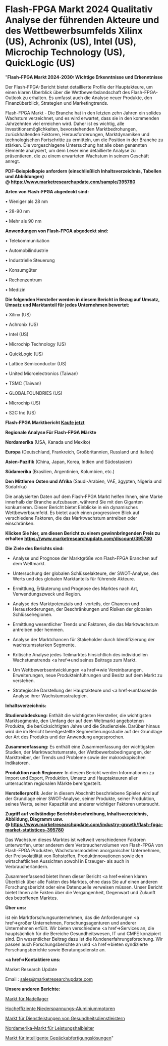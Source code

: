 # Flash-FPGA Markt 2024 Qualitativ Analyse der führenden Akteure und des Wettbewerbsumfelds Xilinx (US), Achronix (US), Intel (US), Microchip Technology (US), QuickLogic (US)

"<strong>Flash-FPGA Markt 2024-2030: Wichtige Erkenntnisse und Erkenntnisse</strong>

Der Flash-FPGA-Bericht bietet detaillierte Profile der Hauptakteure, um einen klaren Überblick über die Wettbewerbslandschaft des Flash-FPGA-Outlook zu erhalten. Es umfasst auch die Analyse neuer Produkte, den Finanzüberblick, Strategien und Marketingtrends.

Flash-FPGA Markt - Die Branche hat in den letzten zehn Jahren ein solides Wachstum verzeichnet, und es wird erwartet, dass sie in den kommenden Jahrzehnten viel erreichen wird. Daher ist es wichtig, alle Investitionsmöglichkeiten, bevorstehenden Marktbedrohungen, zurückhaltenden Faktoren, Herausforderungen, Marktdynamiken und technologischen Fortschritte zu ermitteln, um die Position in der Branche zu stärken. Die vorgeschlagene Untersuchung hat alle oben genannten Elemente analysiert, um dem Leser eine detaillierte Analyse zu präsentieren, die zu einem erwarteten Wachstum in seinem Geschäft anregt.

<strong><b>PDF-Beispielkopie anfordern (einschließlich Inhaltsverzeichnis, Tabellen und Abbildungen) @ </b></strong><strong><a href=https://www.marketresearchupdate.com/sample/395780><strong>https://www.marketresearchupdate.com/sample/395780</u></a></strong></strong>

<strong>Arten von Flash-FPGA abgedeckt sind:</strong>

• Weniger als 28 nm

• 28-90 nm

• Mehr als 90 nm

<strong>Anwendungen von Flash-FPGA abgedeckt sind:</strong>

• Telekommunikation

• Automobilindustrie

• Industrielle Steuerung

• Konsumgüter

• Rechenzentrum

• Medizin

<strong>Die folgenden Hersteller werden in diesem Bericht in Bezug auf Umsatz, Umsatz und Marktanteil für jedes Unternehmen bewertet:</strong>

• Xilinx (US)

• Achronix (US)

• Intel (US)

• Microchip Technology (US)

• QuickLogic (US)

• Lattice Semiconductor (US)

• United Microelectronics (Taiwan)

• TSMC (Taiwan)

• GLOBALFOUNDRIES (US)

• Microchip (US)

• S2C Inc (US)

<strong>Flash-FPGA Marktbericht <a href=https://www.marketresearchupdate.com/buynow/395780>Kaufe jetzt</a></strong>

<strong>Regionale Analyse Für Flash-FPGA Märkte</strong>

<strong>Nordamerika</strong> (USA, Kanada und Mexiko)

<strong>Europa</strong> (Deutschland, Frankreich, Großbritannien, Russland und Italien)

<strong>Asien-Pazifik</strong> (China, Japan, Korea, Indien und Südostasien)

<strong>Südamerika</strong> (Brasilien, Argentinien, Kolumbien, etc.)

<strong>Den Mittleren</strong> <strong>Osten und Afrika</strong> (Saudi-Arabien, VAE, ägypten, Nigeria und Südafrika)

Die analysierten Daten auf dem Flash-FPGA Markt helfen Ihnen, eine Marke innerhalb der Branche aufzubauen, während Sie mit den Giganten konkurrieren. Dieser Bericht bietet Einblicke in ein dynamisches Wettbewerbsumfeld. Es bietet auch einen progressiven Blick auf verschiedene Faktoren, die das Marktwachstum antreiben oder einschränken.

<strong>Klicken Sie hier, um diesen Bericht zu einem gewinnbringenden Preis zu erhalten
</strong><strong><a href=https://www.marketresearchupdate.com/discount/395780>https://www.marketresearchupdate.com/discount/395780</b></u></strong></a>

<strong>Die Ziele des Berichts sind:</strong>

- Analyse und Prognose der Marktgröße von Flash-FPGA Branchen auf dem Weltmarkt.

- Untersuchung der globalen Schlüsselakteure, der SWOT-Analyse, des Werts und des globalen Marktanteils für führende Akteure.

- Ermittlung, Erläuterung und Prognose des Marktes nach Art, Verwendungszweck und Region.

- Analyse des Marktpotenzials und -vorteils, der Chancen und Herausforderungen, der Beschränkungen und Risiken der globalen Schlüsselregionen.

- Ermittlung wesentlicher Trends und Faktoren, die das Marktwachstum antreiben oder hemmen.

- Analyse der Marktchancen für Stakeholder durch Identifizierung der wachstumsstarken Segmente.

- Kritische Analyse jedes Teilmarktes hinsichtlich des individuellen Wachstumstrends <a href=>und</a> seines Beitrags zum Markt.

- Um Wettbewerbsentwicklungen <a href=>wie</a> Vereinbarungen, Erweiterungen, neue Produkteinführungen und Besitz auf dem Markt zu verstehen.

- Strategische Darstellung der Hauptakteure und <a href=>umfas</a>sende Analyse ihrer Wachstumsstrategien.

<strong>Inhaltsverzeichnis:</strong>

<strong>Studienabdeckung:</strong> Enthält die wichtigsten Hersteller, die wichtigsten Marktsegmente, den Umfang der auf dem Weltmarkt angebotenen Produkte, die berücksichtigten Jahre und die Studienziele. Darüber hinaus wird die im Bericht bereitgestellte Segmentierungsstudie auf der Grundlage der Art des Produkts und der Anwendung angesprochen.

<strong>Zusammenfassung:</strong> Es enthält eine Zusammenfassung der wichtigsten Studien, der Marktwachstumsrate, der Wettbewerbsbedingungen, der Markttreiber, der Trends und Probleme sowie der makroskopischen Indikatoren.

<strong>Produktion nach Regionen:</strong> In diesem Bericht werden Informationen zu Import und Export, Produktion, Umsatz und Hauptakteuren aller untersuchten regionalen Märkte bereitgestellt.

<strong>Herstellerprofil:</strong> Jeder in diesem Abschnitt beschriebene Spieler wird auf der Grundlage einer SWOT-Analyse, seiner Produkte, seiner Produktion, seines Werts, seiner Kapazität und anderer wichtiger Faktoren untersucht.

<strong><b>Zugriff auf vollständige Berichtsbeschreibung, Inhaltsverzeichnis, Abbildung, Diagramm usw. @ </b></strong><strong><a href=https://www.marketresearchupdate.com/industry-growth/flash-fpga-market-statistices-395780>https://www.marketresearchupdate.com/industry-growth/flash-fpga-market-statistices-395780</a></strong>

Das Wachstum dieses Marktes ist weltweit verschiedenen Faktoren unterworfen, unter anderem dem Verbrauchervolumen von Flash-FPGA von Flash-FPGA Produkten, Wachstumsmodellen anorganischer Unternehmen, der Preisvolatilität von Rohstoffen, Produktinnovationen sowie den wirtschaftlichen Aussichten sowohl in Erzeuger- als auch in Verbraucherländern.

Zusammenfassend bietet Ihnen dieser Bericht <a href=>einen</a> klaren Überblick über alle Fakten des Marktes, ohne dass Sie auf einen anderen Forschungsbericht oder eine Datenquelle verweisen müssen. Unser Bericht bietet Ihnen alle Fakten über die Vergangenheit, Gegenwart und Zukunft des betroffenen Marktes.

<strong>Über uns:</strong>

 ist ein Marktforschungsunternehmen, das die Anforderungen <a href=>großer</a> Unternehmen, Forschungsagenturen und anderer Unternehmen erfüllt. Wir bieten verschiedene <a href=>Services</a> an, die hauptsächlich für die Bereiche Gesundheitswesen, IT und CMFE konzipiert sind. Ein wesentlicher Beitrag dazu ist die Kundenerfahrungsforschung. Wir passen auch Forschungsberichte an und <a href=>bieten</a> syndizierte Forschungsberichte sowie Beratungsdienste an.

<strong><a href=>Kontaktiere uns:</a></strong>

Market Research Update

Email : sales@marketresearchupdate.com

<strong>Unsere anderen Berichte:</strong>

<a href=https://www.linkedin.com/pulse/needle-roller-bearing-market-trends-2023-key>Markt für Nadellager</a>

<a href=https://www.linkedin.com/pulse/high-efficiency-low-voltage-aluminum-motors>Hocheffiziente Niederspannungs-Aluminiummotoren</a>

<a href=https://www.linkedin.com/pulse/healthcare-service-provider-services-market-1f>Markt für Dienstleistungen von Gesundheitsdienstleistern</a>

<a href=https://www.linkedin.com/pulse/north-america-power-semiconductors-market-2023-huge-business>Nordamerika-Markt für Leistungshalbleiter</a>

<a href=https://www.linkedin.com/pulse/smart-baggage-handling-solutions-market-wl4wf/>Markt für intelligente Gepäckabfertigungslösungen</a>"
